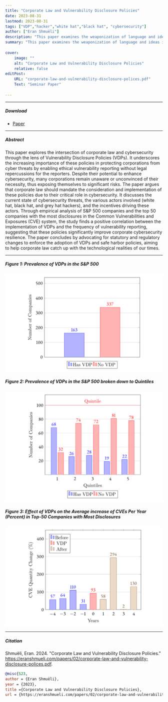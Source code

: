 ```yaml
---
title: "Corporate Law and Vulnerability Disclosure Policies" 
date: 2023-08-31
lastmod: 2023-08-31
tags: ["VDP","hacker","white hat","black hat", "cybersecurity"]
author: ["Eran Shmuëli"]
description: "This paper examines the weaponization of language and ideas in political discourse. Published in the The Buchmannist, 2024." 
summary: "This paper examines the weaponization of language and ideas in political discourse, focusing on the terms ‘antisemitism,’ ‘genocide,’ and ‘Intifada’ within the context of contemporary campus protests over the Israel-Hamas war."

cover:
    image: ""
    alt: "Corporate Law and Vulnerability Disclosure Policies"
    relative: false
editPost:
    URL: "corporate-law-and-vulnerability-disclosure-polices.pdf"
    Text: "Seminar Paper"

---
```


---

##### Download

+ [Paper](corporate-law-and-vulnerability-disclosure-polices.pdf)

---

##### Abstract

This paper explores the intersection of corporate law and cybersecurity through the lens of Vulnerability Disclosure Policies (VDPs). It underscores the increasing importance of these policies in protecting corporations from cyber threats by enabling ethical vulnerability reporting without legal repercussions for the reporters. Despite their potential to enhance cybersecurity, many corporations remain unaware or unconvinced of their necessity, thus exposing themselves to significant risks. The paper argues that corporate law should mandate the consideration and implementation of these policies due to their critical role in cybersecurity. It discusses the current state of cybersecurity threats, the various actors involved (white hat, black hat, and grey hat hackers), and the incentives driving these actors. Through empirical analysis of S&P 500 companies and the top 50 companies with the most disclosures in the Common Vulnerabilities and Exposures (CVE) system, the study finds a positive correlation between the implementation of VDPs and the frequency of vulnerability reporting, suggesting that these policies significantly improve corporate cybersecurity resilience. The paper concludes by advocating for statutory and regulatory changes to enforce the adoption of VDPs and safe harbor policies, aiming to help corporate law catch up with the technological realities of our times.

---

##### Figure 1:  Prevalence of VDPs in the S&P 500

![](figure1.png)

##### Figure 2:  Prevalence of VDPs in the S&P 500 broken down to Quintiles

![](figure2.png)


##### Figure 3:  Effect of VDPs on the Average increase of CVEs Per Year (Percent) in Top-50 Companies with Most Disclosures

![](figure3.png)

---

##### Citation

Shmuëli, Eran. 2024. "Corporate Law and Vulnerability Disclosure Policies." https://eranshmueli.com/papers/02/corporate-law-and-vulnerability-disclosure-polices.pdf.

```BibTeX
@misc{S23,
author = {Eran Shmuëli},
year = {2023},
title ={Corporate Law and Vulnerability Disclosure Policies},
url = {https://eranshmueli.com/papers/02/corporate-law-and-vulnerability-disclosure-polices.pdf}}
```

<!--
---

##### Related material

+ [Working definition of Antisemitism](https://holocaustremembrance.com/resources/working-definition-antisemitism)
+ [UN Doc. A/C.6/SR.78](https://undocs.org/A/C.6/SR.78)
+ [UN Doc. E/447](https://digitallibrary.un.org/record/611058/files/E_447-EN.pdf)
+ [Genocide Convention](https://www.ohchr.org/en/instruments-mechanisms/instruments/convention-prevention-and-punishment-crime-genocide)
+ [_Bosnia and Herzegovina v. Serbia and Montenegro_, Judgment of 26 February 2007](https://icj-cij.org/sites/default/files/case-related/91/091-20070226-JUD-01-00-EN.pdf)
-->
